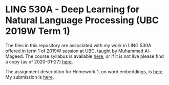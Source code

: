 # LING 530A - Deep Learning for Natural Language Processing (UBC 2019W Term 1)

The files in this repository are associated with my work in LING 530A offered in term 1 of 2019W session at UBC, taught by Muhammad Al-Mageed. The course syllabus is available <a href="https://github.com/UBC-NLP/dlnlp2019/blob/master/README.md">here</a>, or if it is not live please find a copy (as of 2020-01-27) <a href="https://github.com/kvesik/LING-530A---Deep-Learning-for-Natural-Language-Processing-UBC-2019W-Term-1-/blob/master/530Asyllabus.md">here</a>.

The assignment description for Homework 1, on word embeddings, is <a href="https://github.com/kvesik/LING-530A---Deep-Learning-for-Natural-Language-Processing-UBC-2019W-Term-1-/blob/master/dlnlp2019_hw01.pdf">here</a>. My submission is <a href="https://github.com/kvesik/LING-530A---Deep-Learning-for-Natural-Language-Processing-UBC-2019W-Term-1-/blob/master/HW1_KailiVesik.ipynb">here</a>.
